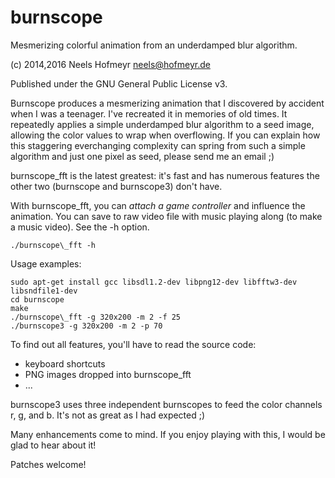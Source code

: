 burnscope
=========

Mesmerizing colorful animation from an underdamped blur algorithm.

(c) 2014,2016 Neels Hofmeyr <neels@hofmeyr.de>

Published under the GNU General Public License v3.

Burnscope produces a mesmerizing animation that I discovered by accident when I
was a teenager. I've recreated it in memories of old times. It repeatedly
applies a simple underdamped blur algorithm to a seed image, allowing the color
values to wrap when overflowing. If you can explain how this staggering
everchanging complexity can spring from such a simple algorithm and just one
pixel as seed, please send me an email ;)

burnscope\_fft is the latest greatest: it's fast and has numerous features the
other two (burnscope and burnscope3) don't have.

With burnscope\_fft, you can *attach a game controller* and influence the
animation. You can save to raw video file with music playing along (to make a
music video). See the -h option.

    ./burnscope\_fft -h

Usage examples:

    sudo apt-get install gcc libsdl1.2-dev libpng12-dev libfftw3-dev libsndfile1-dev
    cd burnscope
    make
    ./burnscope\_fft -g 320x200 -m 2 -f 25
    ./burnscope3 -g 320x200 -m 2 -p 70

To find out all features, you'll have to read the source code:

* keyboard shortcuts
* PNG images dropped into burnscope\_fft
* ...

burnscope3 uses three independent burnscopes to feed the color channels r, g,
and b. It's not as great as I had expected ;)

Many enhancements come to mind. If you enjoy playing with this, I would be glad
to hear about it!

Patches welcome!
